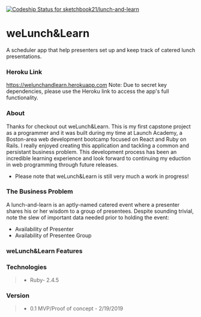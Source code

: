 [![Codeship Status for sketchbook21/lunch-and-learn](https://app.codeship.com/projects/e11e4210-0951-0137-fc98-06b77dea8d40/status?branch=master)](https://app.codeship.com/projects/326128)

# weLunch&Learn
A scheduler app that help presenters set up and keep track of catered lunch presentations.

### Heroku Link
https://welunchandlearn.herokuapp.com
Note: Due to secret key dependencies, please use the Heroku link to access the app's full functionality.


### About
Thanks for checkout out weLunch&Learn. This is my first capstone project as a programmer and it was built during my time at Launch Academy, a Boston-area web development bootcamp focused on React and Ruby on Rails. I really enjoyed creating this application and tackling a common and persistant business problem. This development process has been an incredible learning experience and look forward to continuing my eduction in web programming through future releases. 

* Please note that weLunch&Learn is still very much a work in progress!

### The Business Problem
A lunch-and-learn is an aptly-named catered event where a presenter shares his or her wisdom to a group of presentees. Despite sounding trivial, note the slew of important data needed prior to holding the event:
* Availability of Presenter
* Availability of Presentee Group

### weLunch&Learn Features


### Technologies

> - Ruby- 2.4.5


### Version
> - 0.1 MVP/Proof of concept - 2/19/2019
